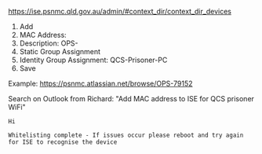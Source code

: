 https://ise.psnmc.qld.gov.au/admin/#context_dir/context_dir_devices

1. Add
2. MAC Address:  
3. Description: OPS-
4. Static Group Assignment 
5. Identity Group Assignment: QCS-Prisoner-PC
6. Save



Example:
https://psnmc.atlassian.net/browse/OPS-79152

Search on Outlook from Richard:
"Add MAC address to ISE for QCS prisoner WiFi"


```
Hi 

Whitelisting complete - If issues occur please reboot and try again for ISE to recognise the device
```



